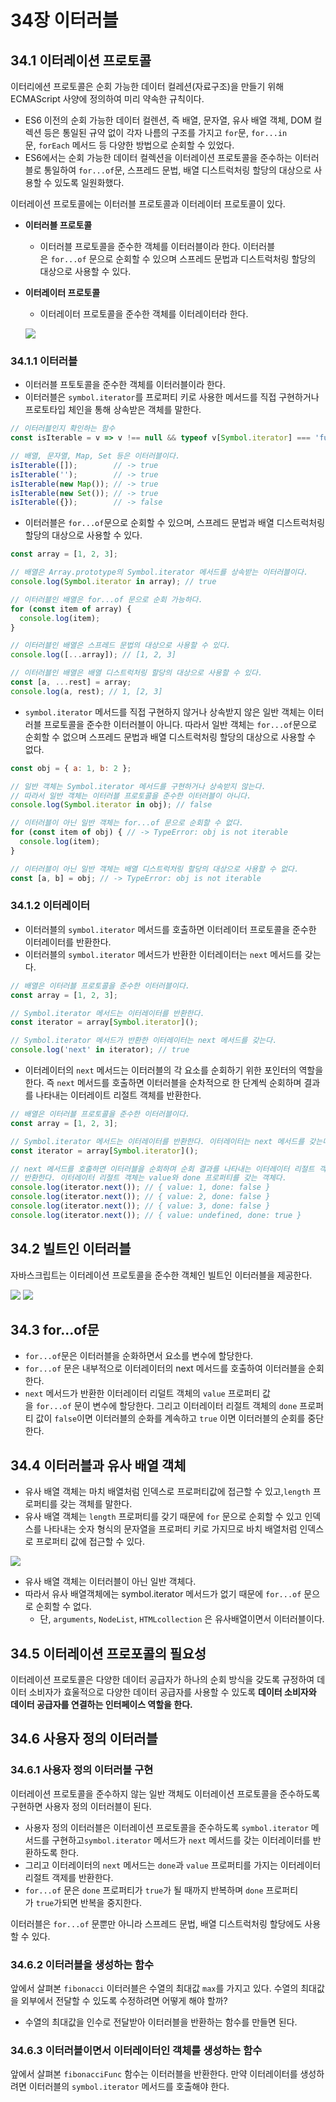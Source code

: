 # 34장 이터러블

## 34.1 이터레이션 프로토콜

이터리에션 프로토콜은 순회 가능한 데이터 컬레션(자료구조)을 만들기 위해 ECMAScript 사양에 정의하여 미리 약속한 규칙이다.

- ES6 이전의 순회 가능한 데이터 컬렌션, 즉 배열, 문자열, 유사 배열 객체, DOM 컬렉션 등은 통일된 규약 없이 각자 나름의 구조를 가지고 `for`문, `for...in`문, `forEach` 메서드 등 다양한 방법으로 순회할 수 있었다.
- ES6에서는 순회 가능한 데이터 컬렉션을 이터레이션 프로토콜을 준수하는 이터러블로 통일하여 `for...of`문, 스프레드 문법, 배열 디스트럭처링 할당의 대상으로 사용할 수 있도록 일원화했다.

이터레이션 프로토콜에는 이터러블 프로토콜과 이터레이터 프로토콜이 있다.

- **이터러블 프로토콜**
    - 이터러블 프로토콜을 준수한 객체를 이터러블이라 한다. 이터러블은 `for...of` 문으로 순회할 수 있으며 스프레드 문법과 디스트럭처링 할당의 대상으로 사용할 수 있다.
- **이터레이터 프로토콜**
    - 이터레이터 프로토콜을 준수한 객체를 이터레이터라 한다.
    
    ![](https://velog.velcdn.com/images/qkrtofha94/post/09467a63-a6cf-41d5-abb0-4db442e44129/image.png)
    

### 34.1.1 이터러블

- 이터러블 프토토콜을 준수한 객체를 이터러블이라 한다.
- 이터러블은 `symbol.iterator`를 프로퍼티 키로 사용한 메서드를 직접 구현하거나 프로토타입 체인을 통해 상속받은 객체를 말한다.

```jsx
// 이터러블인지 확인하는 함수
const isIterable = v => v !== null && typeof v[Symbol.iterator] === 'function';

// 배열, 문자열, Map, Set 등은 이터러블이다.
isIterable([]);        // -> true
isIterable('');        // -> true
isIterable(new Map()); // -> true
isIterable(new Set()); // -> true
isIterable({});        // -> false
```

- 이터러블은 `for...of`문으로 순회할 수 있으며, 스프레드 문법과 배열 디스트럭처링 할당의 대상으로 사용할 수 있다.

```jsx
const array = [1, 2, 3];

// 배열은 Array.prototype의 Symbol.iterator 메서드를 상속받는 이터러블이다.
console.log(Symbol.iterator in array); // true

// 이터러블인 배열은 for...of 문으로 순회 가능하다.
for (const item of array) {
  console.log(item);
}

// 이터러블인 배열은 스프레드 문법의 대상으로 사용할 수 있다.
console.log([...array]); // [1, 2, 3]

// 이터러블인 배열은 배열 디스트럭처링 할당의 대상으로 사용할 수 있다.
const [a, ...rest] = array;
console.log(a, rest); // 1, [2, 3]
```

- `symbol.iterator` 메서드를 직접 구현하지 않거나 상속받지 않은 일반 객체는 이터러블 프로토콜을 준수한 이터러블이 아니다. 따라서 일반 객체는 `for...of`문으로 순회할 수 없으며 스프레드 문법과 배열 디스트럭처링 할당의 대상으로 사용할 수 없다.

```jsx
const obj = { a: 1, b: 2 };

// 일반 객체는 Symbol.iterator 메서드를 구현하거나 상속받지 않는다.
// 따라서 일반 객체는 이터러블 프로토콜을 준수한 이터러블이 아니다.
console.log(Symbol.iterator in obj); // false

// 이터러블이 아닌 일반 객체는 for...of 문으로 순회할 수 없다.
for (const item of obj) { // -> TypeError: obj is not iterable
  console.log(item);
}

// 이터러블이 아닌 일반 객체는 배열 디스트럭처링 할당의 대상으로 사용할 수 없다.
const [a, b] = obj; // -> TypeError: obj is not iterable
```

### 34.1.2 이터레이터

- 이터러블의 `symbol.iterator` 메서드를 호출하면 이터레이터 프로토콜을 준수한 이터레이터를 반환한다.
- 이터러블의 `symbol.iterator` 메서드가 반환한 이터레이터는 `next` 메서드를 갖는다.

```jsx
// 배열은 이터러블 프로토콜을 준수한 이터러블이다.
const array = [1, 2, 3];

// Symbol.iterator 메서드는 이터레이터를 반환한다.
const iterator = array[Symbol.iterator]();

// Symbol.iterator 메서드가 반환한 이터레이터는 next 메서드를 갖는다.
console.log('next' in iterator); // true
```

- 이터레이터의 `next` 메서드는 이터러블의 각 요소를 순회하기 위한 포인터의 역할을 한다. 즉 `next` 메서드를 호출하면 이터러블을 순차적으로 한 단계씩 순회하며 결과를 나타내는 이터레이트 리절트 객체를 반환한다.

```jsx
// 배열은 이터러블 프로토콜을 준수한 이터러블이다.
const array = [1, 2, 3];

// Symbol.iterator 메서드는 이터레이터를 반환한다. 이터레이터는 next 메서드를 갖는다.
const iterator = array[Symbol.iterator]();

// next 메서드를 호출하면 이터러블을 순회하며 순회 결과를 나타내는 이터레이터 리절트 객체를
// 반환한다. 이터레이터 리절트 객체는 value와 done 프로퍼티를 갖는 객체다.
console.log(iterator.next()); // { value: 1, done: false }
console.log(iterator.next()); // { value: 2, done: false }
console.log(iterator.next()); // { value: 3, done: false }
console.log(iterator.next()); // { value: undefined, done: true }
```

## 34.2 빌트인 이터러블

자바스크립트는 이터레이션 프로토콜을 준수한 객체인 빌트인 이터러블을 제공한다.

![](https://velog.velcdn.com/images/qkrtofha94/post/8abf91d7-550a-4340-bb1e-278275425e29/image.png)
![](https://velog.velcdn.com/images/qkrtofha94/post/9db26e15-84ce-491a-8439-cbf0a77a463f/image.png)

## 34.3 for...of문

- `for...of`문은 이터러블을 순화하면서 요소를 변수에 할당한다.
- `for...of` 문은 내부적으로 이터레이터의 next 메서드를 호출하여 이터러블을 순회한다. 
- `next` 메서드가 반환한 이터레이터 리덜트 객체의 `value` 프로퍼티 값을 `for...of` 문이 변수에 할당한다. 그리고 이터레이터 리절트 객체의 `done` 프로퍼티 값이 `false`이면 이터러블의 순화를 계속하고 `true` 이면 이터러블의 순회를 중단한다.

## 34.4 이터러블과 유사 배열 객체

- 유사 배열 객체는 마치 배열처럼 인덱스로 프로퍼티값에 접근할 수 있고,`length` 프로퍼티를 갖는 객체를 말한다.
- 유사 배열 객체는 `length` 프로퍼티를 갖기 때문에 `for` 문으로 순회할 수 있고 인덱스를 나타내는 숫자 형식의 문자열을 프로퍼티 키로 가지므로 바치 배열처럼 인덱스로 프로퍼티 값에 접근할 수 있다.

![](https://velog.velcdn.com/images/qkrtofha94/post/67eb39a6-3adc-413a-8db9-66fb1144eb5a/image.png)

- 유사 배열 객체는 이터러블이 아닌 일반 객체다.
- 따라서 유사 배열객체에는 symbol.iterator 메서드가 없기 때문에 `for...of` 문으로 순회할 수 없다.
    - 단, `arguments`, `NodeList`, `HTMLcollection` 은 유사배열이면서 이터러블이다.

## 34.5 이터레이션 프로포콜의 필요성

이터레이션 프로토콜은 다양한 데이터 공급자가 하나의 순회 방식을 갖도록 규정하여 데이터 소비자가 효울적으로 다양한 데이터 공급자를 사용할 수 있도록 **데이터 소비자와 데이터 공급자를 연결하는 인터페이스 역할을 한다.**

## 34.6 사용자 정의 이터러블

### 34.6.1 사용자 정의 이터러블 구현

이터레이션 프로토콜을 준수하지 않는 일반 객체도 이터레이션 프로토콜을 준수하도록 구현하면 사용자 정의 이터러블이 된다.

- 사용자 정의 이터러블은 이터레이션 프로토콜을 준수하도록 `symbol.iterator` 메서드를 구현하고`symbol.iterator` 메서드가 `next` 메서드를 갖는 이터레이터를 반환하도록 한다.
- 그리고 이터레이터의 `next` 메서드는 `done`과 `value` 프로퍼티를 가지는 이터레이터 리절트 객제를 반환한다.
- `for...of` 문은 `done` 프로퍼티가 `true`가 될 때까지 반복하며 `done` 프로퍼티가 `true`가되면 반복을 중지한다.

이터러블은 `for...of` 문뿐만 아니라 스프레드 문법, 배열 디스트럭처링 할당에도 사용할 수 있다.

### 34.6.2 이터러블을 생성하는 함수

앞에서 살펴본 `fibonacci` 이터러블은 수열의 최대값 `max`를 가지고 있다.
수열의 최대값을 외부에서 전달할 수 있도록 수정하려면 어떻게 해야 할까?

- 수열의 최대값을 인수로 전달받아 이터러블을 반환하는 함수를 만들면 된다.

### 34.6.3 이터러블이면서 이터레이터인 객체를 생성하는 함수

앞에서 살펴본 `fibonacciFunc` 함수는 이터러블을 반환한다. 만약 이터레이터를 생성하려면 이터러블의 `symbol.iterator` 메서드를 호출해야 한다.

